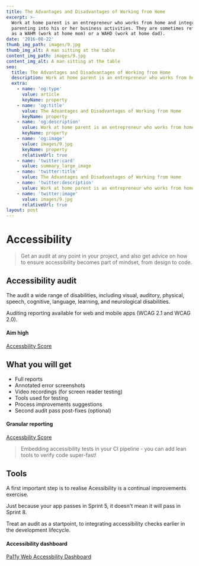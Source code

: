```yaml
---
title: The Advantages and Disadvantages of Working from Home
excerpt: >-
  Work at home parent is an entrepreneur who works from home and integrates
  parenting into his or her business activities. They are sometimes referred to
  as a WAHM (work at home mom) or a WAHD (work at home dad).
date: '2016-08-22'
thumb_img_path: images/9.jpg
thumb_img_alt: A man sitting at the table
content_img_path: images/9.jpg
content_img_alt: A man sitting at the table
seo:
  title: The Advantages and Disadvantages of Working from Home
  description: Work at home parent is an entrepreneur who works from home
  extra:
    - name: 'og:type'
      value: article
      keyName: property
    - name: 'og:title'
      value: The Advantages and Disadvantages of Working from Home
      keyName: property
    - name: 'og:description'
      value: Work at home parent is an entrepreneur who works from home
      keyName: property
    - name: 'og:image'
      value: images/9.jpg
      keyName: property
      relativeUrl: true
    - name: 'twitter:card'
      value: summary_large_image
    - name: 'twitter:title'
      value: The Advantages and Disadvantages of Working from Home
    - name: 'twitter:description'
      value: Work at home parent is an entrepreneur who works from home
    - name: 'twitter:image'
      value: images/9.jpg
      relativeUrl: true
layout: post
---
```


# Accessibility

> Get an audit at any point in your project, and also get advice on how to ensure accessibility becomes part of mindset, from design to code.

## Accessibility audit

The audit a wide range of disabilities, including visual, auditory, physical, speech, cognitive, language, learning, and neurological disabilities. 

Auditing reporting available for web and mobile apps (WCAG 2.1 and WCAG 2.0).

#### Aim high

[Accessbility Score](https://raw.githubusercontent.com/jaffamonkey/fresh-nextjs/master/static/images/lighthouse.png)

## What you will get

- Full reports
- Annotated error screenshots
- Video recordings (for screen reader testing)
- Tools used for testing
- Process improvements suggestions
- Second audit pass post-fixes (optional)

#### Granular reporting

[Accessbility Score](https://raw.githubusercontent.com/jaffamonkey/fresh-nextjs/master/static/images/audit.png)

> Embedding accessibility tests in your CI pipeline - you can add lean tools to verify code super-fast!

## Tools

A first important step is to realise Acessibility is a continual improvements exercise.

Just because your app passes in Sprint 5, it doesn't mean it will pass in Sprint 8. 

Treat an audit as a startpoint, to integrating accessibility checks earlier in the development lifecycle.

#### Accessibility dashboard

[Pa11y Web Accessbility Dashboard](https://raw.githubusercontent.com/jaffamonkey/fresh-nextjs/master/static/images/pa11y2.png)
